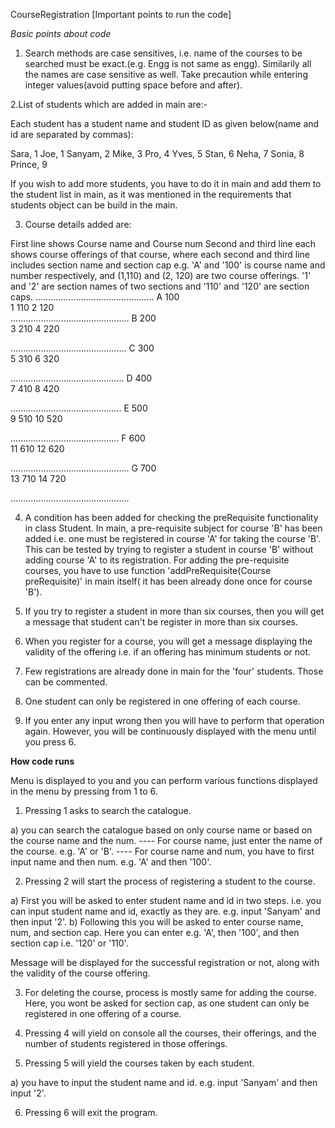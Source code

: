 CourseRegistration [Important points to run the code]

*Basic points about code*

1. Search methods are case sensitives, i.e. name of the courses to be searched must be exact.(e.g. Engg is not same as engg). Similarily all the names are case sensitive as well.
Take precaution while entering integer values(avoid putting space before and after).


2.List of students which are added in main are:-

Each student has a student name and student ID as given below(name and id are separated
by commas):

Sara, 1
Joe, 1
Sanyam, 2
Mike, 3
Pro, 4
Yves, 5
Stan, 6
Neha, 7
Sonia, 8
Prince, 9


If you wish to add more students, you have to do it in main and add them to the student list in main, as it was mentioned in the requirements that students object can be build in the main.

3. Course details added are:

First line shows Course name and Course num
Second and third line each shows course offerings of that course, where each second and third line includes section name and section cap e.g. 'A' and '100' is course name and number respectively, and (1,110) and (2, 120) are two course offerings. '1' and '2' are section names of two sections and '110' and '120' are section caps. 
...............................................
A			100		   
					   1			 110
					   2			 120				   
...............................................
B			200		   
					   3			 210
					   4			 220
					   
..............................................
C			300		   
					   5			 310
					   6			 320
					   
.............................................
D			400		   
					   7			 410
					   8			 420
					   
............................................
E			500		   
					   9			 510
					   10			 520
					   
...........................................
F			600		   
					   11			 610
					   12			 620
					   
...............................................
G			700		   
					   13			 710
					   14			 720
					   
...............................................

4. A condition has been added for checking the preRequisite functionality in class Student. In main, a pre-requisite subject for course 'B' has been added i.e. one must be registered in course 'A' for taking the course 'B'. This can be tested by trying to register a student in course 'B' without adding course 'A' to its registration. For adding the pre-requisite courses, you have to use function 'addPreRequisite(Course preRequisite)' in main itself( it has been already done once for course 'B').

5. If you try to register a student in more than six courses, then you will get a message that student can't be register in more than six courses.

6. When you register for a course, you will get a message displaying the validity of the offering i.e. if an offering has minimum students or not.

6. Few registrations are already done in main for the 'four' students. Those can be commented.

7. One student can only be registered in one offering of each course. 

6. If you enter any input wrong then you will have to perform that operation again. However, you will be continuously displayed with the menu until you press 6.

**How code runs**

Menu is displayed to you and you can perform various functions displayed in the menu by pressing from 1 to 6.

1. Pressing 1 asks to search the catalogue.

a) you can search the catalogue based on only course name or based on the course name and the num.
---- For course name, just enter the name of the course. e.g. 'A' or 'B'.
---- For course name and num, you have to first input name and then num. e.g. 'A' and then '100'.

2. Pressing 2 will start the process of registering a student to the course.

a) First you will be asked to enter student name and id in two steps. i.e. you can input student name and id, exactly as they are. e.g. input 'Sanyam' and then input '2'.
b) Following this you will be asked to enter course name,  num, and section cap. Here you can enter e.g. 'A', then '100', and then section cap i.e. '120' or '110'.

Message will be displayed for the successful registration or not, along with the validity of the course offering.

3. For deleting the course, process is mostly same for adding the course. Here, you wont be asked for section cap, as one student can only be registered in one offering of a course.

4. Pressing 4 will yield on console all the courses, their offerings, and the number of students registered in those offerings.

5. Pressing 5 will yield the courses taken by each student.

a) you have to input the student name and id. e.g.  input 'Sanyam' and then input '2'.

6. Pressing 6 will exit the program.
